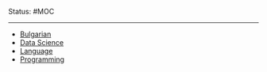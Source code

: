 Status: #MOC

---

* [Bulgarian](Bulgarian.md)
* [Data Science](Data%20Science.md)
* [Language](Language.md)
* [Programming](Programming.md)
